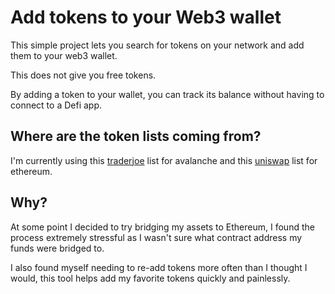 # Add tokens to your Web3 wallet

This simple project lets you search for tokens on your network and add them to your web3 wallet. 

This does not give you free tokens. 

By adding a token to your wallet, you can track its balance without having to connect to a Defi app.

## Where are the token lists coming from?

I'm currently using this [traderjoe](https://raw.githubusercontent.com/traderjoe-xyz/joe-tokenlists/main/joe.tokenlist.json) list for avalanche 
and this [uniswap](https://wispy-bird-88a7.uniswap.workers.dev/?url=http://tokenlist.aave.eth.link) list for ethereum.

## Why?

At some point I decided to try bridging my assets to Ethereum, I found the process extremely stressful as I wasn't sure what contract address my funds were bridged to.

I also found myself needing to re-add tokens more often than I thought I would, this tool helps add my favorite tokens quickly and painlessly.
